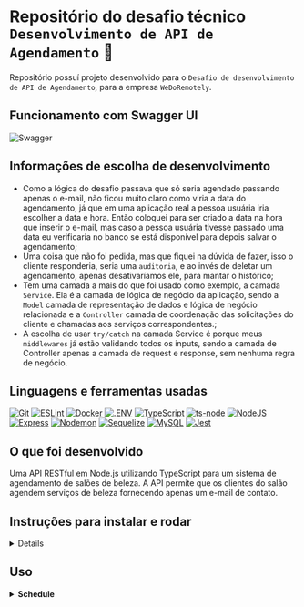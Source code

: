 # Repositório do desafio técnico `Desenvolvimento de API de Agendamento` 📅

Repositório possuí projeto desenvolvido para o `Desafio de desenvolvimento de API de Agendamento`, para a empresa `WeDoRemotely`.

## Funcionamento com Swagger UI
![Swagger][Swagger-GIF]

## Informações de escolha de desenvolvimento

- Como a lógica do desafio passava que só seria agendado passando apenas o e-mail, não ficou muito claro como viria a data do agendamento, já que em uma aplicação real a pessoa usuária iria escolher a data e hora. Então coloquei para ser criado a data na hora que inserir o e-mail, mas caso a pessoa usuária tivesse passado uma data eu verificaria no banco se está disponível para depois salvar o agendamento;
- Uma coisa que não foi pedida, mas que fiquei na dúvida de fazer, isso o cliente responderia, seria uma `auditoria`, e ao invés de deletar um agendamento, apenas desativaríamos ele, para mantar o histórico;
- Tem uma camada a mais do que foi usado como exemplo, a camada `Service`. Ela é a camada de lógica de negócio da aplicação, sendo a `Model` camada de representação de dados e lógica de negócio relacionada e a `Controller` camada de coordenação das solicitações do cliente e chamadas aos serviços correspondentes.;
- A escolha de usar `try/catch` na camada Service é porque meus `middlewares` já estão validando todos os inputs, sendo a camada de Controller apenas a camada de request e response, sem nenhuma regra de negócio.

## Linguagens e ferramentas usadas

[![Git][Git-logo]][Git-url]
[![ESLint][ESLint-logo]][ESLint-url]
[![Docker][Docker-logo]][Docker-url]
[![.ENV][.ENV-logo]][.ENV-url]
[![TypeScript][TypeScript-logo]][TypeScript-url]
[![ts-node][ts-node-logo]][ts-node-url]
[![NodeJS][NodeJS-logo]][NodeJS-url]
[![Express][Express-logo]][Express-url]
[![Nodemon][Nodemon-logo]][Nodemon-url]
[![Sequelize][Sequelize-logo]][Sequelize-url]
[![MySQL][MySQL-logo]][MySQL-url]
[![Jest][Jest-logo]][Jest-url]

## O que foi desenvolvido
   
Uma API RESTful em Node.js utilizando TypeScript para um sistema de agendamento de salões de beleza. A API permite que os clientes do salão agendem serviços de beleza fornecendo apenas um e-mail de contato.

## Instruções para instalar e rodar

<details>

1. Clone o repositório (recomendado usar em SSH) e entre na pasta:

    ```bash
    git clone git@github.com:ludson96/desafio-nodejs.git
    cd desafio-nodejs
    ```

1. Instale as dependências:

    ```bash
    npm install
    ```

1. Na raiz do projeto há um arquivo `.env.example`, que deve ser preenchido com as variáveis de ambiente e renomeado para `.env` para o funcionamento da API com o Banco de dados e a sua porta. Todas as instruções de preenchimento estão nesse arquivo.

1. Caso não tenha `MySQL` instalados, basta executar o `docker-compose.yml` (necessário docker instalado) com o comando abaixo:

   ```bash
   # Execute o comando na raiz do projeto. 
   # Flag -d irá executá-lo em segundo plano.
   docker compose up -d
   ```
1. Para iniciar o servidor após configurar o `MySQL` e definir as `variáveis`, utilize o `nodemon`. Este comando também irá realizar o build, remover quaisquer bancos de dados existentes, executar as migrações e inserir os dados iniciais. Para isso, execute o seguinte comando:

   ```bash
   npm run dev
   # Após a execução, pode testar as requisições a API.
   ```

1. Caso queira testar com um Rest API Client tem um arquivo `Insomnia.json`, exportado a partir do insomnia, que possui uma coleção com todas as requisições possíveis

1. Caso queira ver como funciona sem um Rest API Client, basta acessar `http://{HOST}:{API_PORT}/api-docs` sendo `HOST` e `API_PORT` os valores definido em `.env`.

</details>

## Uso

<details>

  <summary><strong>Schedule</strong></summary>

### Endpoints

### 1. `POST /schedule`

<details>
  <summary>Agenda um serviço de beleza, fornecendo apenas o e-mail de contato.</summary><br />

Funciona da seguinte forma:

- `/schedule` (`POST`)
   - deve receber via corpo do POST um e-mail. 
     - Exemplo de requisição:
        ```json
        {
          "email": "maria_456@hotmail.com"
        }
        ```
   - em caso de sucesso:
      - retorna o status HTTP 201 (CREATED)
      - retorna uma mensagem e os dados do agendamento criado. 
        - Exemplo de resposta:

        ```json
        {
          "message": {
            "message": "Service scheduled successfully"
          },
          "newSchedule": {
            "scheduleDateTime": "2024-04-05T21:01:22.116Z",
            "id": 4,
            "email": "maria_456@hotmail.com"
          }
        }
        ```
    - caso não seja informado nenhum `email`, a rota retorna o status HTTP 400 com a
     mensagem `Email is required` no corpo da resposta.
    - caso seja informado apenas espaços vazios, a rota retorna o status HTTP 400 com a
     mensagem `Email cannot be an empty string` no corpo da resposta.
    - caso seja informado um `email` invalido, a rota retorna o status HTTP 400 com a
     mensagem `Invalid email format` no corpo da resposta.

</details>


### 2. `GET /schedule`

<details>
  <summary>Lista todos os agendamentos.</summary><br />

Funciona da seguinte forma:

- `/schedule` (`GET`)
   - retorna um array de todos os agendamentos. 
     - Exemplo de resposta:

        ```json
        [
          {
            "id": 1,
            "email": "exemple_123@hotmail.com",
            "scheduleDateTime": "2024-04-20T10:30:00.000Z"
          },
          {
            "id": 2,
            "email": "pedro-789@gmail.com",
            "scheduleDateTime": "2024-04-30T09:00:00.000Z"
          },
          {
            "id": 3,
            "email": "maria_456@hotmail.com",
            "scheduleDateTime": "2024-04-05T21:01:22.000Z"
          }
        ]
        ```

</details>

### 3. `GET /schedule/{id}`

<details>
  <summary>Cancela um agendamento pelo ID.</summary><br />

Funciona da seguinte forma:

- `/schedule/{id}` (`GET`):
   - recebe um `id` pelo caminho da rota e retorna uma mensagem de sucesso. 
     - Exemplo de resposta para a rota `/schedule/3` (supondo que exista um agendamento com `id = 3`):

        ```json
        {
          "message": "Scheduling canceled successfully"
        }
        ```
   - caso não exista um agendamento com esse `id`, a rota retorna o status HTTP 404 com a
     mensagem `Schedule not found with ID: 3` no corpo da resposta.
    - caso seja informado um `id` que não é um número, a rota retorna o status HTTP 400 com a
     mensagem `ID must be a number` no corpo da resposta.

</details>

</details>

[Git-logo]: https://img.shields.io/badge/git-%23F05033.svg?style=for-the-badge&logo=git&logoColor=white
[Git-url]: https://git-scm.com

[NodeJS-logo]: https://img.shields.io/badge/node.js-6DA55F?style=for-the-badge&logo=node.js&logoColor=white
[NodeJS-url]: https://nodejs.org/en/
[TypeScript-logo]: https://img.shields.io/badge/typescript-%23007ACC.svg?style=for-the-badge&logo=typescript&logoColor=white
[TypeScript-url]: https://www.typescriptlang.org/
[Docker-logo]: https://img.shields.io/badge/docker-%230db7ed.svg?style=for-the-badge&logo=docker&logoColor=white
[Docker-url]: https://www.docker.com
[Jest-logo]: https://img.shields.io/badge/-jest-%23C21325?style=for-the-badge&logo=jest&logoColor=white
[Jest-url]: https://jestjs.io
[MySQL-logo]: https://img.shields.io/badge/mysql-%2300f.svg?style=for-the-badge&logo=mysql&logoColor=white
[MySQL-url]: https://www.mysql.com
[Sequelize-logo]: https://img.shields.io/badge/Sequelize-52B0E7?style=for-the-badge&logo=Sequelize&logoColor=white
[Sequelize-url]: https://sequelize.org
[Express-logo]: https://img.shields.io/badge/express.js-%23404d59.svg?style=for-the-badge&logo=express&logoColor=%2361DAFB
[Express-url]: https://expressjs.com
[Nodemon-logo]: https://img.shields.io/badge/Nodemon-76D04B?logo=nodemon&logoColor=fff&style=for-the-badge
[Nodemon-url]: https://www.npmjs.com/package/nodemon
[ESLint-logo]: https://img.shields.io/badge/ESLint-4B3263?style=for-the-badge&logo=eslint&logoColor=white
[ESLint-url]: https://eslint.org/
[ts-node-logo]: https://img.shields.io/badge/ts--node-3178C6?logo=tsnode&logoColor=fff&style=for-the-badge
[ts-node-url]: https://www.npmjs.com/package/ts-node-dev
[.ENV-logo]: https://img.shields.io/badge/.ENV-ECD53F?logo=dotenv&logoColor=000&style=for-the-badge
[.ENV-url]: https://www.npmjs.com/package/dotenv
[Swagger-GIF]: public/images/swagger.gif